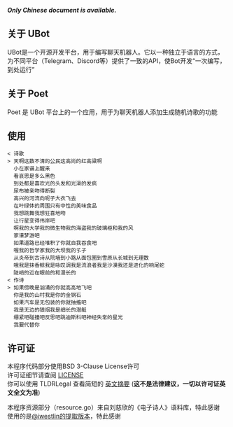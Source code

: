 ***Only Chinese document is available.***
## 关于 UBot
UBot是一个开源开发平台，用于编写聊天机器人。它以一种独立于语言的方式，为不同平台（Telegram、Discord等）提供了一致的API，使Bot开发“一次编写，到处运行”

## 关于 Poet
Poet 是 UBot 平台上的一个应用，用于为聊天机器人添加生成随机诗歌的功能

## 使用
```
< 诗歌
> 天啊这数不清的公民这高尚的红高粱啊
  小在家谱上醒来
  看哀思是多么黑色
  到处都是喜欢光的头发和光滑的发疯
  尿布被亲吻得断裂
  高兴的河流向呢子大衣飞去
  在叶绿体的周围只有中性的美味食品
  我想跳舞我想狂喜地吻
  让行星变得伟岸吧
  啊我的大学我的微生物我的海盗我的玻璃柜和我的风
  家谱梦游吧
  如果道路已经堆积了你就自我吞食吧
  喔我的哲学家我的大坝我的孓孑
  从炎帝到古诗从院墙到小路从面包圈到雪原从长城到无理数
  哦我是抹香鲸我是咏叹调我是流浪者我是沙漠我还是进化的响尾蛇
  陡峭的近在眼前的和漫长的
< 作诗
> 如果傍晚是汹涌的你就高高地飞吧
  你是我的山村我是你的金钢石
  如果汽车是无包装的你就抽搐吧
  我是无边的狼烟我是细长的潜艇
  绷紧吧碰撞吧反思吧跳迪斯科吧神经失常的星光
  我要代替你
```

## 许可证
本程序代码部分使用BSD 3-Clause License许可  
许可证细节请查阅 [LICENSE](LICENSE.md)  
你可以使用 TLDRLegal 查看简短的 [英文摘要](https://www.tldrlegal.com/l/bsd3) (**这不是法律建议，一切以许可证英文全文为准**)  

本程序资源部分（resource.go）来自刘慈欣的《电子诗人》语料库，特此感谢  
使用的是[@iwestlin的提取版本](https://github.com/iwestlin/lab/tree/master/poet)，特此感谢  